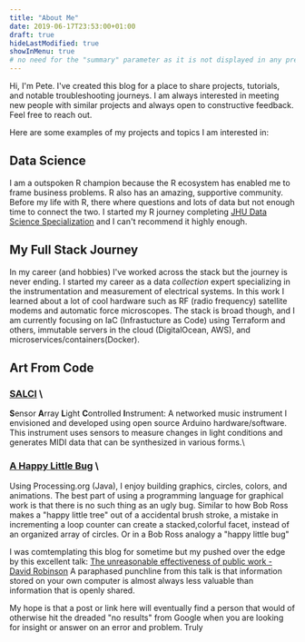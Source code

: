 ```yaml
---
title: "About Me"
date: 2019-06-17T23:53:00+01:00
draft: true
hideLastModified: true
showInMenu: true
# no need for the "summary" parameter as it is not displayed in any previews
---
```


Hi, I'm Pete. I've created this blog for a place to share projects, tutorials, and notable troubleshooting journeys.  I am always interested in meeting new people with similar projects and always open to constructive feedback. Feel free to reach out.

Here are some examples of my projects and topics I am interested in:




## Data Science
I am a outspoken R champion because the R ecosystem has enabled me to frame business problems. R also has an amazing, supportive community.  Before my life with R, there where questions and lots of data but not enough time to connect the two. I started my R journey completing [JHU Data Science Specialization](https://www.coursera.org/specializations/jhu-data-science) and I can't recommend it highly enough.  

## My Full Stack Journey 
In my career (and hobbies) I've worked across the stack but the journey is never ending.  I started my career as a data _collection_ expert specializing in the instrumentation and measurement of electrical systems. In this work I learned about a lot of cool hardware such as RF (radio frequency) satellite modems and automatic force microscopes. The stack is broad though, and I am currently focusing on IaC (Infrastucture as Code) using Terraform and others, immutable servers in the cloud (DigitalOcean, AWS), and microservices/containers(Docker).  



## Art From Code
###  [SALCI](https://github.com/dunhampa/SALCI) \
  **S**ensor **A**rray **L**ight **C**ontrolled **I**nstrument:
  A networked music instrument I envisioned and developed using open source Arduino hardware/software. This instrument uses sensors to measure changes in light conditions and generates MIDI data that can be synthesized in various forms.\

###  [A Happy Little Bug](https://github.com/dunhampa/A_Happy_Little_Bug) \
Using Processing.org (Java), I enjoy building graphics, circles, colors, and animations. The best part of using a programming language for graphical work is that there is no such thing as an ugly bug. Similar to how Bob Ross makes a "happy little tree" out of a accidental brush stroke, a mistake in incrementing a loop counter can create a stacked,colorful facet, instead of an organized array of circles. Or in a Bob Ross analogy a "happy little bug"








I was comtemplating this blog for sometime but my pushed over the edge by this excellent talk: [The unreasonable effectiveness of public work - David Robinson](https://resources.rstudio.com/rstudio-conf-2019/the-unreasonable-effectiveness-of-public-work) A paraphased punchline from this talk is that information stored on your own computer is almost always less valuable than information that is openly shared.  


My hope is that a post or link here will eventually find a person that would of otherwise hit the dreaded "no results" from Google when you are looking for insight or answer on an error and problem. Truly 
